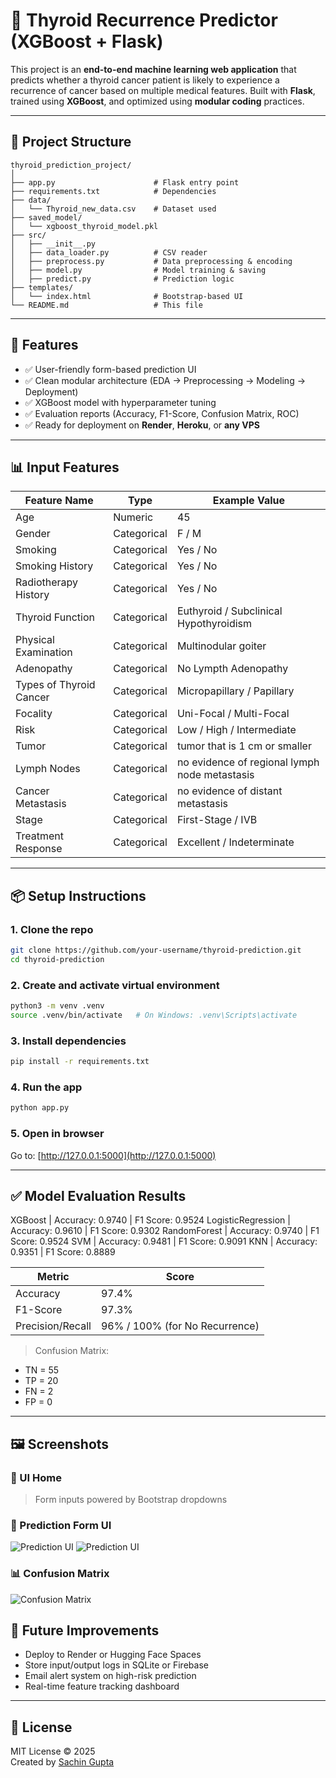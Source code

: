 # 🧠 Thyroid Recurrence Predictor (XGBoost + Flask)

This project is an **end-to-end machine learning web application** that predicts whether a thyroid cancer patient is likely to experience a recurrence of cancer based on multiple medical features. Built with **Flask**, trained using **XGBoost**, and optimized using **modular coding** practices.

---

## 📁 Project Structure

```
thyroid_prediction_project/
│
├── app.py                      # Flask entry point
├── requirements.txt            # Dependencies
├── data/
│   └── Thyroid_new_data.csv    # Dataset used
├── saved_model/
│   └── xgboost_thyroid_model.pkl
├── src/
│   ├── __init__.py
│   ├── data_loader.py          # CSV reader
│   ├── preprocess.py           # Data preprocessing & encoding
│   ├── model.py                # Model training & saving
│   ├── predict.py              # Prediction logic
├── templates/
│   └── index.html              # Bootstrap-based UI
└── README.md                   # This file
```

---

## 🚀 Features

- ✅ User-friendly form-based prediction UI
- ✅ Clean modular architecture (EDA → Preprocessing → Modeling → Deployment)
- ✅ XGBoost model with hyperparameter tuning
- ✅ Evaluation reports (Accuracy, F1-Score, Confusion Matrix, ROC)
- ✅ Ready for deployment on **Render**, **Heroku**, or **any VPS**

---

## 📊 Input Features

| Feature Name                 | Type      | Example Value                                   |
|-----------------------------|-----------|-------------------------------------------------|
| Age                         | Numeric   | 45                                              |
| Gender                      | Categorical | F / M                                        |
| Smoking                     | Categorical | Yes / No                                     |
| Smoking History             | Categorical | Yes / No                                     |
| Radiotherapy History        | Categorical | Yes / No                                     |
| Thyroid Function            | Categorical | Euthyroid / Subclinical Hypothyroidism       |
| Physical Examination        | Categorical | Multinodular goiter                           |
| Adenopathy                  | Categorical | No Lympth Adenopathy                          |
| Types of Thyroid Cancer     | Categorical | Micropapillary / Papillary                    |
| Focality                    | Categorical | Uni-Focal / Multi-Focal                       |
| Risk                        | Categorical | Low / High / Intermediate                     |
| Tumor                       | Categorical | tumor that is 1 cm or smaller                 |
| Lymph Nodes                 | Categorical | no evidence of regional lymph node metastasis |
| Cancer Metastasis           | Categorical | no evidence of distant metastasis            |
| Stage                       | Categorical | First-Stage / IVB                             |
| Treatment Response          | Categorical | Excellent / Indeterminate                     |

---

## 📦 Setup Instructions

### 1. Clone the repo

```bash
git clone https://github.com/your-username/thyroid-prediction.git
cd thyroid-prediction
```

### 2. Create and activate virtual environment

```bash
python3 -m venv .venv
source .venv/bin/activate   # On Windows: .venv\Scripts\activate
```

### 3. Install dependencies

```bash
pip install -r requirements.txt
```

### 4. Run the app

```bash
python app.py
```

### 5. Open in browser

Go to: [http://127.0.0.1:5000](http://127.0.0.1:5000)

---

## ✅ Model Evaluation Results

XGBoost | Accuracy: 0.9740 | F1 Score: 0.9524
LogisticRegression | Accuracy: 0.9610 | F1 Score: 0.9302
RandomForest | Accuracy: 0.9740 | F1 Score: 0.9524
SVM | Accuracy: 0.9481 | F1 Score: 0.9091
KNN | Accuracy: 0.9351 | F1 Score: 0.8889

| Metric         | Score     |
|----------------|-----------|
| Accuracy       | 97.4%     |
| F1-Score       | 97.3%     |
| Precision/Recall | 96% / 100% (for No Recurrence) |

> Confusion Matrix:
- TN = 55
- TP = 20
- FN = 2
- FP = 0

---

## 🖼️ Screenshots

### 🎯 UI Home

> Form inputs powered by Bootstrap dropdowns

### 🧪 Prediction Form UI
![Prediction UI](/home/sachingpt/thyroid/reports/ui1.png)
![Prediction UI](/home/sachingpt/thyroid/reports/ui2.png)

### 📊 Confusion Matrix
![Confusion Matrix](/home/sachingpt/thyroid/reports/roc_curve.png)

## 🧪 Future Improvements

- Deploy to Render or Hugging Face Spaces
- Store input/output logs in SQLite or Firebase
- Email alert system on high-risk prediction
- Real-time feature tracking dashboard

---

## 📜 License

MIT License © 2025  
Created by [Sachin Gupta](https://github.com/SachinGupta2012)